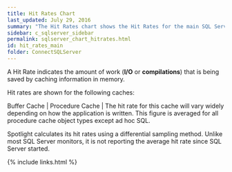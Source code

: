 ```yaml
---
title: Hit Rates Chart
last_updated: July 29, 2016
summary: "The Hit Rates chart shows the Hit Rates for the main SQL Server caches."
sidebar: c_sqlserver_sidebar
permalink: sqlserver_chart_hitrates.html
id: hit_rates_main
folder: ConnectSQLServer
---
```




A Hit Rate indicates the amount of work (**I/O** or **compilations**) that is being saved by caching information in memory.

Hit rates are shown for the following caches:

Buffer Cache |
Procedure Cache | The hit rate for this cache will vary widely depending on how the application is written. This figure is averaged for all procedure cache object types except ad hoc SQL.

Spotlight calculates its hit rates using a differential sampling method. Unlike most SQL Server monitors, it is not reporting the average hit rate since SQL Server started.


{% include links.html %}
